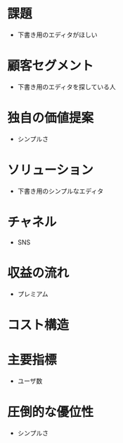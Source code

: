 # 課題
- 下書き用のエディタがほしい

# 顧客セグメント
- 下書き用のエディタを探している人

# 独自の価値提案
- シンプルさ

# ソリューション
- 下書き用のシンプルなエディタ

# チャネル
- SNS

# 収益の流れ
- プレミアム

# コスト構造

# 主要指標
- ユーザ数

# 圧倒的な優位性
- シンプルさ
